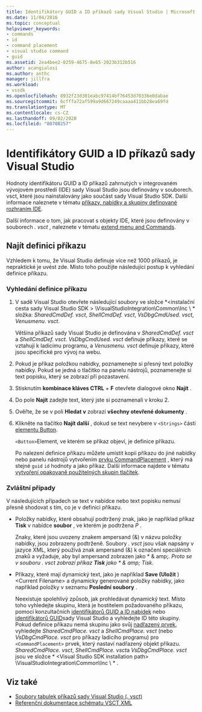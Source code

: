 ```yaml
---
title: Identifikátory GUID a ID příkazů sady Visual Studio | Microsoft Docs
ms.date: 11/04/2016
ms.topic: conceptual
helpviewer_keywords:
- commands
- id
- command placement
- visual studio command
- guid
ms.assetid: 2ea4bee2-0259-4675-8e65-2023b312b516
author: acangialosi
ms.author: anthc
manager: jillfra
ms.workload:
- vssdk
ms.openlocfilehash: 8932f23d301eabc97414bf76453d70336e0dabae
ms.sourcegitcommit: 6cfffa72af599a9d667249caaaa411bb28ea69fd
ms.translationtype: MT
ms.contentlocale: cs-CZ
ms.lasthandoff: 09/02/2020
ms.locfileid: "80708257"
---
```

# <a name="guids-and-ids-of-visual-studio-commands"></a>Identifikátory GUID a ID příkazů sady Visual Studio
Hodnoty identifikátoru GUID a ID příkazů zahrnutých v integrovaném vývojovém prostředí (IDE) sady Visual Studio jsou definovány v souborech. vsct, které jsou nainstalovány jako součást sady Visual Studio SDK. Další informace naleznete v tématu [příkazy, nabídky a skupiny definované rozhraním IDE](../../extensibility/internals/ide-defined-commands-menus-and-groups.md).

 Další informace o tom, jak pracovat s objekty IDE, které jsou definovány v souborech *. vsct* , naleznete v tématu [extend menu and Commands](../../extensibility/extending-menus-and-commands.md).

## <a name="find-a-command-definition"></a>Najít definici příkazu
 Vzhledem k tomu, že Visual Studio definuje více než 1000 příkazů, je nepraktické je uvést zde. Místo toho použijte následující postup k vyhledání definice příkazu.

### <a name="to-locate-a-command-definition"></a>Vyhledání definice příkazu

1. V sadě Visual Studio otevřete následující soubory ve složce *<instalační cesta sady Visual Studio SDK \> \VisualStudioIntegration\Common\Inc \\ * složka: *SharedCmdDef. vsct*, *ShellCmdDef. vsct*, *VsDbgCmdUsed. vsct*, *Venusmenu. vsct*.

    Většina příkazů sady Visual Studio je definována v *SharedCmdDef. vsct* a *ShellCmdDef. vsct*. *VsDbgCmdUsed. vsct* definuje příkazy, které se vztahují k ladicímu programu, a *Venusmenu. vsct* definuje příkazy, které jsou specifické pro vývoj na webu.

2. Pokud je příkaz položkou nabídky, poznamenejte si přesný text položky nabídky. Pokud se jedná o tlačítko na panelu nástrojů, poznamenejte si text popisku, který se zobrazí při pozastavení.

3. Stisknutím **kombinace kláves CTRL** + **F** otevřete dialogové okno **Najít** .

4. Do pole **Najít** zadejte text, který jste si poznamenali v kroku 2.

5. Ověřte, že se v poli **Hledat v** zobrazí **všechny otevřené dokumenty** .

6. Klikněte na tlačítko **Najít další** , dokud se text nevybere v `<Strings>` části [elementu Button](../../extensibility/button-element.md).

    `<Button>`Element, ve kterém se příkaz objeví, je definice příkazu.

   Po nalezení definice příkazu můžete umístit kopii příkazu do jiné nabídky nebo panelu nástrojů vytvořením [prvku CommandPlacement](../../extensibility/commandplacement-element.md) , který má stejné `guid` `id` hodnoty a jako příkaz. Další informace najdete v tématu [vytvoření opakovaně použitelných skupin tlačítek](../../extensibility/creating-reusable-groups-of-buttons.md).

### <a name="special-cases"></a>Zvláštní případy
 V následujících případech se text v nabídce nebo text popisku nemusí přesně shodovat s tím, co je v definici příkazu.

- Položky nabídky, které obsahují podtržený znak, jako je například příkaz **Tisk** v nabídce **soubor** , ve kterém je podtržena *P* .

     Znaky, které jsou uvozeny znakem ampersand (&) v názvu položky nabídky, jsou zobrazeny podtrženě. Soubory *. vsct* jsou však napsány v jazyce XML, který používá znak ampersand (&) k označení speciálních znaků a vyžaduje, aby byl ampersand zobrazen jako * &amp; amp;*. Proto se v souboru *. vsct* zobrazí příkaz **Tisk** jako * &amp; amp; Tisk*.

- Příkazy, které mají dynamický text, jako je například **Save (Uložit** ) \<Current Filename\> a dynamicky generované položky nabídky, jako například položky v seznamu **Poslední soubory** .

     Neexistuje spolehlivý způsob, jak prohledávat dynamický text. Místo toho vyhledejte skupinu, která je hostitelem požadovaného příkazu, pomocí konzultačních [identifikátorů GUID a ID nabídek](../../extensibility/internals/guids-and-ids-of-visual-studio-menus.md) nebo [identifikátorů GUID](../../extensibility/internals/guids-and-ids-of-visual-studio-toolbars.md)sady Visual Studio a vyhledejte ID této skupiny. Pokud definice příkazu nemá skupinu jako svůj [nadřazený prvek](../../extensibility/parent-element.md), vyhledejte *SharedCmdPlace. vsct* a *ShellCmdPlace. vsct* (nebo *VsDbgCmdPlace. vsct* pro příkazy ladicího programu) pro `<CommandPlacement>` prvek, který nastaví nadřazený objekt příkazu. *SharedCmdPlace. vsct*, *ShellCmdPlace. vsct*a *VsDbgCmdPlace. vsct* jsou ve složce * \<Visual Studio SDK installation path\> \VisualStudioIntegration\Common\Inc \\ * .

## <a name="see-also"></a>Viz také

- [Soubory tabulek příkazů sady Visual Studio (. vsct)](../../extensibility/internals/visual-studio-command-table-dot-vsct-files.md)
- [Referenční dokumentace schématu VSCT XML](../../extensibility/vsct-xml-schema-reference.md)
